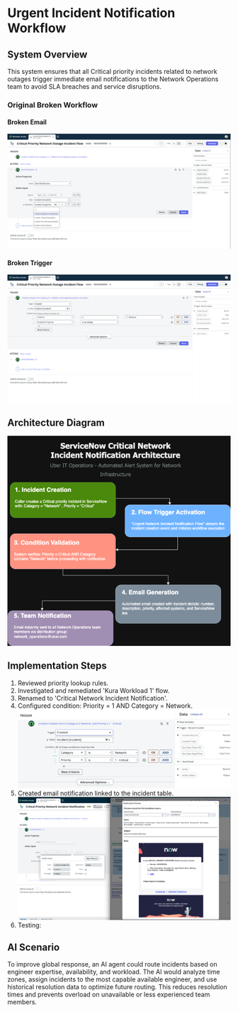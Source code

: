 # Urgent Incident Notification Workflow

## System Overview 

This system ensures that all Critical priority incidents related to network outages trigger immediate email notifications to the Network Operations team to avoid SLA breaches and service disruptions.

### Original Broken Workflow
#### Broken Email 
![Trigger](https://github.com/CodeWithLuwam/service-now-urgent-incident-notification-workflow/blob/main/Images/og%20Kura%20WL1%20Flow%20-%20Action.png?raw=true)
#### Broken Trigger
![Action](https://github.com/CodeWithLuwam/service-now-urgent-incident-notification-workflow/blob/main/Images/og%20Kura%20WL1%20Flow%20-%20Trigger.png?raw=true)

## Architecture Diagram
![Workflow Diagram](https://github.com/CodeWithLuwam/service-now-urgent-incident-notification-workflow/blob/main/Images/UrgentNetworkIncidentNotification.drawio.png?raw=true)

## Implementation Steps
1. Reviewed priority lookup rules.
2. Investigated and remediated 'Kura Workload 1' flow.
3. Renamed to 'Critical Network Incident Notification'.
4. Configured condition: Priority = 1 AND Category = Network.
 ![](https://github.com/CodeWithLuwam/service-now-urgent-incident-notification-workflow/blob/main/Images/Conditions.png?raw=true)
5. Created email notification linked to the incident table.
   ![](https://github.com/CodeWithLuwam/service-now-urgent-incident-notification-workflow/blob/main/Images/Notification%20Email.png?raw=true)
6. Testing:
   ![]()
   ![]()

## AI Scenario
To improve global response, an AI agent could route incidents based on engineer expertise, availability, and workload. The AI would analyze time zones, assign incidents to the most capable available engineer, and use historical resolution data to optimize future routing. This reduces resolution times and prevents overload on unavailable or less experienced team members.



